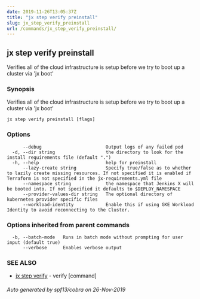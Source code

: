 ```yaml
---
date: 2019-11-26T13:05:37Z
title: "jx step verify preinstall"
slug: jx_step_verify_preinstall
url: /commands/jx_step_verify_preinstall/
---
```

## jx step verify preinstall

Verifies all of the cloud infrastructure is setup before we try to boot up a cluster via 'jx boot'

### Synopsis

Verifies all of the cloud infrastructure is setup before we try to boot up a cluster via 'jx boot'

```
jx step verify preinstall [flags]
```

### Options

```
      --debug                        Output logs of any failed pod
  -d, --dir string                   the directory to look for the install requirements file (default ".")
  -h, --help                         help for preinstall
      --lazy-create string           Specify true/false as to whether to lazily create missing resources. If not specified it is enabled if Terraform is not specified in the jx-requirements.yml file
      --namespace string             the namespace that Jenkins X will be booted into. If not specified it defaults to $DEPLOY_NAMESPACE
      --provider-values-dir string   The optional directory of kubernetes provider specific files
      --workload-identity            Enable this if using GKE Workload Identity to avoid reconnecting to the Cluster.
```

### Options inherited from parent commands

```
  -b, --batch-mode   Runs in batch mode without prompting for user input (default true)
      --verbose      Enables verbose output
```

### SEE ALSO

* [jx step verify](/commands/jx_step_verify/)	 - verify [command]

###### Auto generated by spf13/cobra on 26-Nov-2019
